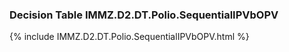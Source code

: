 ### Decision Table IMMZ.D2.DT.Polio.SequentialIPVbOPV
{% include IMMZ.D2.DT.Polio.SequentialIPVbOPV.html %}

